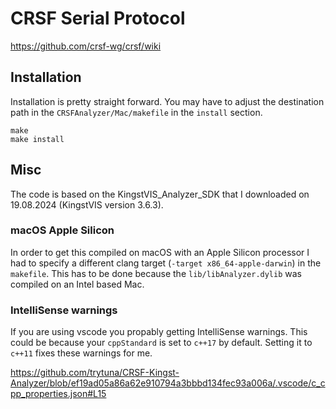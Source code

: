 # CRSF Serial Protocol

https://github.com/crsf-wg/crsf/wiki

## Installation

Installation is pretty straight forward. You may have to adjust the destination path in the `CRSFAnalyzer/Mac/makefile` in the `install` section.

    make
    make install

## Misc

The code is based on the KingstVIS_Analyzer_SDK that I downloaded on 19.08.2024 (KingstVIS version 3.6.3).

### macOS Apple Silicon

In order to get this compiled on macOS with an Apple Silicon processor I had to specify a different clang target (`-target x86_64-apple-darwin`) in the `makefile`. This has to be done because the `lib/libAnalyzer.dylib` was compiled on an Intel based Mac.

### IntelliSense warnings

If you are using vscode you propably getting IntelliSense warnings. This could be because your `cppStandard` is set to `c++17` by default. Setting it to `c++11` fixes these warnings for me.

https://github.com/trytuna/CRSF-Kingst-Analyzer/blob/ef19ad05a86a62e910794a3bbbd134fec93a006a/.vscode/c_cpp_properties.json#L15